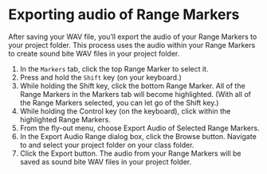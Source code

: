 # Exporting audio of Range Markers

After saving your WAV file, you’ll export the audio of your Range Markers to your project folder. This process uses the audio within your Range Markers to create sound bite WAV files in your project folder.

1. In the `Markers` tab, click the top Range Marker to select it. 
2. Press and hold the `Shift` key \(on your keyboard.\)
3. While holding the Shift key, click the bottom Range Marker. All of the Range Markers in the Markers tab will become highlighted. \(With all of the Range Markers selected, you can let go of the Shift key.\)
4. While holding the Control key \(on the keyboard\), click within the highlighted Range Markers.
5. From the fly-out menu, choose Export Audio of Selected Range Markers. 
6. In the Export Audio Range dialog box, click the Browse button. Navigate to and select your project folder on your class folder.
7. Click the Export button. The audio from your Range Markers will be saved as sound bite WAV files in your project folder.

